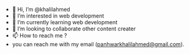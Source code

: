 - 👋 Hi, I’m @khalilahmed
- 👀 I’m interested in web development
- 🌱 I’m currently learning web development
- 💞️ I’m looking to collaborate other content creater
- 📫 How to reach me ? 
- you can reach me with my email (panhwarkhalilahmed@gmail.com).

<!---
khalilahmed63/khalilahmed63 is a ✨ special ✨ repository because its `README.md` (this file) appears on your GitHub profile.
You can click the Preview link to take a look at your changes.
--->
